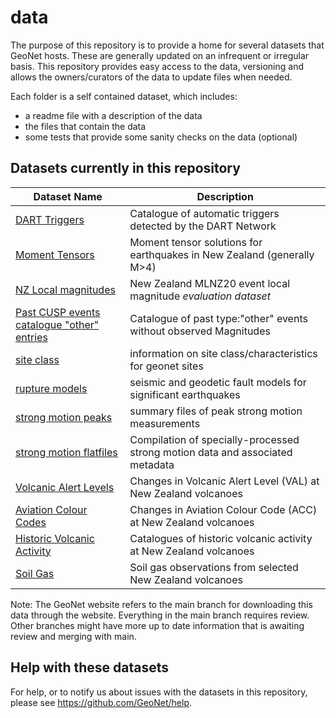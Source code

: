 # data

The purpose of this repository is to provide a home for several datasets that GeoNet hosts. These are generally updated on an infrequent or irregular basis. This repository provides easy access to the data, versioning and allows the owners/curators of the data to update files when needed.

Each folder is a self contained dataset, which includes:
 - a readme file with a description of the data
 - the files that contain the data
 - some tests that provide some sanity checks on the data (optional)
 
## Datasets currently in this repository
 
| Dataset Name  | Description   |
| ------------- | ------------- |
| [DART Triggers](dart-triggers) | Catalogue of automatic triggers detected by the DART Network |
| [Moment Tensors](moment-tensor) | Moment tensor solutions for earthquakes in New Zealand (generally M>4) |
| [NZ Local magnitudes](MLNZ20) | New Zealand MLNZ20 event local magnitude _evaluation dataset_ |
| [Past CUSP events catalogue "other" entries ](past-catalogue-entries) | Catalogue of past type:"other" events without observed Magnitudes | 
| [site class](site-class)    | information on site class/characteristics for geonet sites  |
| [rupture models](rupture-models) | seismic and geodetic fault models for significant earthquakes |
| [strong motion peaks](strong-motion-peaks) | summary files of peak strong motion measurements |
| [strong motion flatfiles](nzsmd-flatfiles) | Compilation of specially-processed strong motion data and associated metadata|
| [Volcanic Alert Levels](volcanic-alert-levels) | Changes in Volcanic Alert Level (VAL) at New Zealand volcanoes |
| [Aviation Colour Codes](aviation-colour-codes) | Changes in Aviation Colour Code (ACC) at New Zealand volcanoes |
| [Historic Volcanic Activity](historic-volcanic-activity) | Catalogues of historic volcanic activity at New Zealand volcanoes |
| [Soil Gas](soil-gas) | Soil gas observations from selected New Zealand volcanoes |

Note: The GeoNet website refers to the main branch for downloading this data through the website. Everything in the main branch requires review. Other branches might have more up to date information that is awaiting review and merging with main.

## Help with these datasets

For help, or to notify us about issues with the datasets in this repository, please see https://github.com/GeoNet/help.

